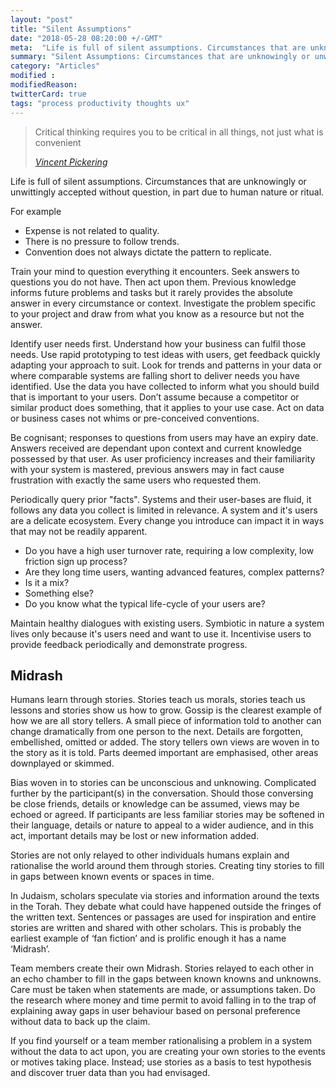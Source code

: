 ```yaml
---
layout: "post"
title: "Silent Assumptions"
date: "2018-05-28 08:20:00 +/-GMT"
meta:  "Life is full of silent assumptions. Circumstances that are unknowingly or unwittingly accepted without question"
summary: "Silent Assumptions: Circumstances that are unknowingly or unwittingly accepted without question"
category: "Articles"
modified :
modifiedReason:
twitterCard: true
tags: "process productivity thoughts ux"
---
```


<blockquote>
    <p>Critical thinking requires you to be critical in all things, not just what is convenient</p>
    <footer>
       <cite><a href="https://vincentp.me">Vincent Pickering</a></cite>
    </footer>
</blockquote>

Life is full of silent assumptions. Circumstances that are unknowingly or unwittingly accepted without question, in part due to human nature or ritual.

For example

 - Expense is not related to quality.
 - There is no pressure to follow trends.
 - Convention does not always dictate the pattern to replicate.

Train your mind to question everything it encounters. Seek answers to questions you do not have. Then act upon them. Previous knowledge informs future problems and tasks but it rarely provides the absolute answer in every circumstance or context. Investigate the problem specific to your project and draw from what you know as a resource but not the answer.

Identify user needs first. Understand how your business can fulfil those needs. Use rapid prototyping to test ideas with users, get feedback quickly adapting your approach to suit. Look for trends and patterns in your data or where comparable systems are falling short to deliver needs you have identified. Use the data you have collected to inform what you should build that is important to your users. Don’t assume because a competitor or similar product does something, that it applies to your use case. Act on data or business cases not whims or pre-conceived conventions.

Be cognisant; responses to questions from users may have an expiry date. Answers received are dependant upon context and current knowledge possessed by that user. As user proficiency increases and their familiarity with your system is mastered, previous answers may in fact cause frustration with exactly the same users who requested them.

Periodically query prior "facts". Systems and their user-bases are fluid, it follows any data you collect is limited in relevance. A system and it's users are a delicate ecosystem. Every change you introduce can impact it in ways that may not be readily apparent.

 - Do you have a high user turnover rate, requiring a low complexity, low friction sign up process?
 - Are they long time users, wanting advanced features, complex patterns?
 - Is it a mix?
 - Something else?
 - Do you know what the typical life-cycle of your users are?

Maintain healthy dialogues with existing users. Symbiotic in nature a system lives only because it's users need and want to use it. Incentivise users to provide feedback periodically and demonstrate progress.

## Midrash

Humans learn through stories. Stories teach us morals, stories teach us lessons and stories show us how to grow. Gossip is the clearest example of how we are all story tellers. A small piece of information told to another can change dramatically from one person to the next. Details are forgotten, embellished, omitted or added. The story tellers own views are woven in to the story as it is told. Parts deemed important are emphasised, other areas downplayed or skimmed.

Bias woven in to stories can be unconscious and unknowing. Complicated further by the participant(s) in the conversation. Should those conversing be close friends, details or knowledge can be assumed, views may be echoed or agreed. If participants are less familiar stories may be softened in their language, details or nature to appeal to a wider audience, and in this act, important details may be lost or new information added.

Stories are not only relayed to other individuals humans explain and rationalise the world around them through stories. Creating tiny stories to fill in gaps between known events or spaces in time.

In Judaism, scholars speculate via stories and information around the texts in the Torah. They debate what could have happened outside the fringes of the written text. Sentences or passages are used for inspiration and entire stories are written and shared with other scholars. This is probably the earliest example of ‘fan fiction’ and is prolific enough it has a name ‘Midrash’.

Team members create their own Midrash. Stories relayed to each other in an echo chamber to fill in the gaps between known knowns and unknowns. Care must be taken when statements are made, or assumptions taken. Do the research where money and time permit to avoid falling in to the trap of explaining away gaps in user behaviour based on personal preference without data to back up the claim.

If you find yourself or a team member rationalising a problem in a system without the data to act upon, you are creating your own stories to the events or motives taking place. Instead; use stories as a basis to test hypothesis and discover truer data than you had envisaged.
